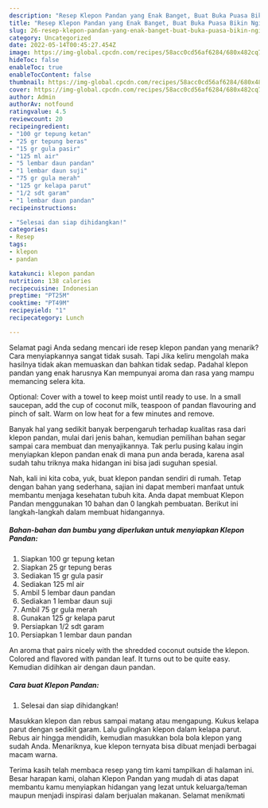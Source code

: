```yaml
---
description: "Resep Klepon Pandan yang Enak Banget, Buat Buka Puasa Bikin Ngiler"
title: "Resep Klepon Pandan yang Enak Banget, Buat Buka Puasa Bikin Ngiler"
slug: 26-resep-klepon-pandan-yang-enak-banget-buat-buka-puasa-bikin-ngiler
category: Uncategorized
date: 2022-05-14T00:45:27.454Z
image: https://img-global.cpcdn.com/recipes/58acc0cd56af6284/680x482cq70/klepon-pandan-foto-resep-utama.jpg
hideToc: false
enableToc: true
enableTocContent: false
thumbnail: https://img-global.cpcdn.com/recipes/58acc0cd56af6284/680x482cq70/klepon-pandan-foto-resep-utama.jpg
cover: https://img-global.cpcdn.com/recipes/58acc0cd56af6284/680x482cq70/klepon-pandan-foto-resep-utama.jpg
author: Admin
authorAv: notfound
ratingvalue: 4.5
reviewcount: 20
recipeingredient:
- "100 gr tepung ketan"
- "25 gr tepung beras"
- "15 gr gula pasir"
- "125 ml air"
- "5 lembar daun pandan"
- "1 lembar daun suji"
- "75 gr gula merah"
- "125 gr kelapa parut"
- "1/2 sdt garam"
- "1 lembar daun pandan"
recipeinstructions:

- "Selesai dan siap dihidangkan!"
categories:
- Resep
tags:
- klepon
- pandan

katakunci: klepon pandan 
nutrition: 138 calories
recipecuisine: Indonesian
preptime: "PT25M"
cooktime: "PT49M"
recipeyield: "1"
recipecategory: Lunch

---
```



Selamat pagi Anda sedang mencari ide resep klepon pandan yang menarik? Cara menyiapkannya sangat tidak susah. Tapi Jika keliru mengolah maka hasilnya tidak akan memuaskan dan bahkan tidak sedap. Padahal klepon pandan yang enak harusnya Kan mempunyai aroma dan rasa yang mampu memancing selera kita.


Optional: Cover with a towel to keep moist until ready to use. In a small saucepan, add the cup of coconut milk, teaspoon of pandan flavouring and pinch of salt. Warm on low heat for a few minutes and remove.

Banyak hal yang sedikit banyak berpengaruh terhadap kualitas rasa dari klepon pandan, mulai dari jenis bahan, kemudian pemilihan bahan segar sampai cara membuat dan menyajikannya. Tak perlu pusing kalau ingin menyiapkan klepon pandan enak di mana pun anda berada, karena asal sudah tahu triknya maka hidangan ini bisa jadi suguhan spesial.


Nah, kali ini kita coba, yuk, buat klepon pandan sendiri di rumah. Tetap dengan bahan yang sederhana, sajian ini dapat memberi manfaat untuk membantu menjaga kesehatan tubuh kita. Anda dapat membuat Klepon Pandan menggunakan 10 bahan dan 0 langkah pembuatan. Berikut ini langkah-langkah dalam membuat hidangannya.

<!--inarticleads1-->

##### Bahan-bahan dan bumbu yang diperlukan untuk menyiapkan Klepon Pandan:

1. Siapkan 100 gr tepung ketan
1. Siapkan 25 gr tepung beras
1. Sediakan 15 gr gula pasir
1. Sediakan 125 ml air
1. Ambil 5 lembar daun pandan
1. Sediakan 1 lembar daun suji
1. Ambil 75 gr gula merah
1. Gunakan 125 gr kelapa parut
1. Persiapkan 1/2 sdt garam
1. Persiapkan 1 lembar daun pandan


An aroma that pairs nicely with the shredded coconut outside the klepon. Colored and flavored with pandan leaf. It turns out to be quite easy. Kemudian didihkan air dengan daun pandan. 

<!--inarticleads2-->

##### Cara buat Klepon Pandan:


1. Selesai dan siap dihidangkan!

Masukkan klepon dan rebus sampai matang atau mengapung. Kukus kelapa parut dengan sedikit garam. Lalu gulingkan klepon dalam kelapa parut. Rebus air hingga mendidih, kemudian masukkan bola bola klepon yang sudah Anda. Menariknya, kue klepon ternyata bisa dibuat menjadi berbagai macam warna. 

Terima kasih telah membaca resep yang tim kami tampilkan di halaman ini. Besar harapan kami, olahan Klepon Pandan yang mudah di atas dapat membantu kamu menyiapkan hidangan yang lezat untuk keluarga/teman maupun menjadi inspirasi dalam berjualan makanan. Selamat menikmati
